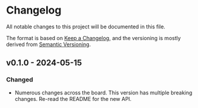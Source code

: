 # Changelog
All notable changes to this project will be documented in this file.

The format is based on [Keep a Changelog](https://keepachangelog.com/en/1.0.0/),
and the versioning is mostly derived from [Semantic Versioning](https://semver.org/spec/v2.0.0.html).

## v0.1.0 - 2024-05-15
### Changed
- Numerous changes across the board. This version has multiple breaking changes. Re-read the README for the new API.